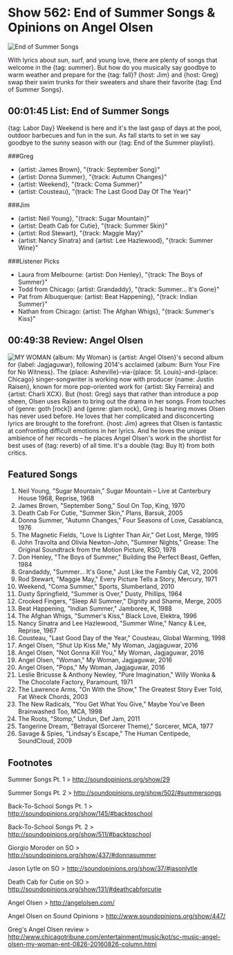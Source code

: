 

# Show 562: End of Summer Songs & Opinions on Angel Olsen

![End of Summer Songs](http://sound-images.s3.amazonaws.com/images/2016/end-of-summer_web.jpg)

With lyrics about sun, surf, and young love, there are plenty of songs that welcome in the {tag: summer}. But how do you musically say goodbye to warm weather and prepare for the {tag: fall}? {host: Jim} and {host: Greg} swap their swim trunks for their sweaters and share their favorite {tag: End of Summer Songs}.


## 00:01:45 List: End of Summer Songs

{tag: Labor Day} Weekend is here and it's the last gasp of days at the pool, outdoor barbecues and fun in the sun. As fall starts to set in we say goodbye to the sunny season with our {tag: End of the Summer playlist}.

###Greg
- {artist: James Brown}, "{track: September Song}"
- {artist: Donna Summer}, "{track: Autumn Changes}"
- {artist: Weekend}, "{track: Coma Summer}"
- {artist: Cousteau}, "{track: The Last Good Day Of The Year}"

###Jim
- {artist: Neil Young}, "{track: Sugar Mountain}"
- {artist: Death Cab for Cutie}, "{track: Summer Skin}"
- {artist: Rod Stewart}, "{track: Maggie May}"
- {artist: Nancy Sinatra} and {artist: Lee Hazlewood}, "{track: Summer Wine}"

###Listener Picks
- Laura from Melbourne: {artist: Don Henley}, "{track: The Boys of Summer}"
- Todd from Chicago: {artist: Grandaddy}, "{track: Summer... It's Gone}"
- Pat from Albuquerque: {artist: Beat Happening}, "{track: Indian Summer}"
- Nathan from Chicago: {artist: The Afghan Whigs}, "{track: Summer's Kiss}"


## 00:49:38 Review: Angel Olsen
![MY WOMAN](https://is4-ssl.mzstatic.com/image/thumb/Music60/v4/24/e4/55/24e455a1-a425-1d1d-5a83-f2db6f514c06/source/600x600bb.jpg "426576022/1115790664")
{album: My Woman} is {artist: Angel Olsen}'s second album for {label: Jagjaguwar}, following 2014's acclaimed {album: Burn Your Fire for No Witness}. The {place: Asheville}-via-{place: St. Louis}-and-{place: Chicago} singer-songwriter is working now with producer {name: Justin Raisen}, known for more pop-oriented work for {artist: Sky Ferreira} and {artist: Charli XCX}. But {host: Greg} says that rather than introduce a pop sheen, Olsen uses Raisen to bring out the drama in her songs. From touches of {genre: goth [rock]} and {genre: glam rock}, Greg is hearing moves Olsen has never used before. He loves that her complicated and disconcerting lyrics are brought to the forefront. {host: Jim} agrees that Olsen is fantastic at confronting difficult emotions in her lyrics. And he loves the unique ambience of her records – he places Angel Olsen's work in the shortlist for best uses of {tag: reverb} of all time. It's a double {tag: Buy It} from both critics. 

## Featured Songs

1. Neil Young, "Sugar Mountain," Sugar Mountain – Live at Canterbury House 1968, Reprise, 1968
1. James Brown, "September Song," Soul On Top, King, 1970
1. Death Cab For Cutie, "Summer Skin," Plans, Barsuk, 2005
1. Donna Summer, "Autumn Changes," Four Seasons of Love, Casablanca, 1976
1. The Magnetic Fields, "Love Is Lighter Than Air," Get Lost, Merge, 1995
1. John Travolta and Olivia Newton-John, "Summer Nights," Grease: The Original Soundtrack from the Motion Picture, RSO, 1978
1. Don Henley, "The Boys of Summer," Building the Perfect Beast, Geffen, 1984
1. Grandaddy, "Summer... It's Gone," Just Like the Fambly Cat, V2, 2006
1. Rod Stewart, "Maggie May," Every Picture Tells a Story, Mercury, 1971
1. Weekend, "Coma Summer," Sports, Slumberland, 2010
1. Dusty Springfield, "Summer is Over," Dusty, Phillips, 1964
1. Crooked Fingers, "Sleep All Summer," Dignity and Shame, Merge, 2005
1. Beat Happening, "Indian Summer," Jamboree, K, 1988
1. The Afghan Whigs, "Summer's Kiss," Black Love, Elektra, 1996
1. Nancy Sinatra and Lee Hazlewood, "Summer Wine," Nancy & Lee, Reprise, 1967
1. Cousteau, "Last Good Day of the Year," Cousteau, Global Warming, 1998
1. Angel Olsen, "Shut Up Kiss Me," My Woman, Jagjaguwar, 2016
1. Angel Olsen, "Not Gonna Kill You," My Woman, Jagjaguwar, 2016
1. Angel Olsen, "Woman," My Woman, Jagjaguwar, 2016
1. Angel Olsen, "Pops," My Woman, Jagjaguwar, 2016
1. Leslie Bricusse & Anthony Newley, "Pure Imagination," Willy Wonka & The Chocolate Factory, Paramount, 1971
1. The Lawrence Arms, "On With the Show," The Greatest Story Ever Told, Fat Wreck Chords, 2003
1. The New Radicals, "You Get What You Give," Maybe You've Been Brainwashed Too, MCA, 1998
1. The Roots, "Stomp," Undun, Def Jam, 2011
1. Tangerine Dream, "Betrayal (Sorcerer Theme)," Sorcerer, MCA, 1977
1. Savage & Spies, "Lindsay's Escape," The Human Centipede, SoundCloud, 2009

## Footnotes

Summer Songs Pt. 1 > http://soundopinions.org/show/29

Summer Songs Pt. 2 > http://soundopinions.org/show/502/#summersongs

Back-To-School Songs Pt. 1 > http://soundopinions.org/show/145/#backtoschool

Back-To-School Songs Pt. 2 > http://soundopinions.org/show/511/#backtoschool

Giorgio Moroder on SO > http://soundopinions.org/show/437/#donnasummer

Jason Lytle on SO > http://soundopinions.org/show/37/#jasonlytle

Death Cab for Cutie on SO > http://soundopinions.org/show/131/#deathcabforcutie

Angel Olsen > http://angelolsen.com/

Angel Olsen on Sound Opinions > http://www.soundopinions.org/show/447/

Greg's Angel Olsen review > http://www.chicagotribune.com/entertainment/music/kot/sc-music-angel-olsen-my-woman-ent-0826-20160826-column.html
